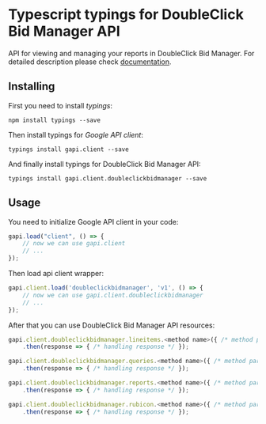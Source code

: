 # Typescript typings for DoubleClick Bid Manager API
API for viewing and managing your reports in DoubleClick Bid Manager.
For detailed description please check [documentation](https://developers.google.com/bid-manager/).

## Installing

First you need to install *typings*:
```
npm install typings --save 
```

Then install typings for *Google API client*:
```
typings install gapi.client --save 
```

And finally install typings for DoubleClick Bid Manager API:
```
typings install gapi.client.doubleclickbidmanager --save 
```

## Usage

You need to initialize Google API client in your code:
```typescript
gapi.load("client", () => { 
    // now we can use gapi.client
    // ... 
});
```

Then load api client wrapper:
```typescript
gapi.client.load('doubleclickbidmanager', 'v1', () => {
    // now we can use gapi.client.doubleclickbidmanager
    // ... 
});
```



After that you can use DoubleClick Bid Manager API resources:

```typescript
gapi.client.doubleclickbidmanager.lineitems.<method name>({ /* method parameters */ })
    .then(response => { /* handling response */ });

gapi.client.doubleclickbidmanager.queries.<method name>({ /* method parameters */ })
    .then(response => { /* handling response */ });

gapi.client.doubleclickbidmanager.reports.<method name>({ /* method parameters */ })
    .then(response => { /* handling response */ });

gapi.client.doubleclickbidmanager.rubicon.<method name>({ /* method parameters */ })
    .then(response => { /* handling response */ });
```